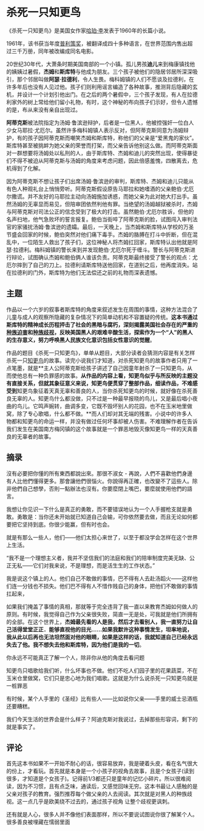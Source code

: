 # 杀死一只知更鸟

《杀死一只知更鸟》是美国女作家[哈珀·李](https://baike.baidu.com/item/哈珀·李/5428757?fromModule=lemma_inlink)发表于1960年的长篇小说。

1961年，该书获当年度[普利策奖](https://baike.baidu.com/item/普利策奖/120977?fromModule=lemma_inlink)，被翻译成四十多种语言，在世界范围内售出超过三千万册，同年被改编成同名电影。

20世纪30年代，大萧条时期美国南部的一个小镇。孤儿男孩**迪儿**来到梅康镇找他的姨姨过暑假，**杰姆**和**斯库特**与他成为朋友。三个孩子被他们的隐居邻居所深深吸引，那个邻居叫做**阿瑟·拉德利**，令人生畏。梅科姆镇的人们不愿谈及拉德利，在许多年后也没有人见过他。孩子们则利用谣言编造了各种故事，推测背后隐藏的玄机，并设计一个计划引他出门。在之后的两个暑假中，三个孩子发现，有人在拉德利家外的树上常给他们留小礼物，有时，这个神秘的布向孩子们示好，但令人遗憾的是，布从来没有亲自出现过。

**阿蒂克斯**被法院指定为汤姆·鲁滨逊辩护，后者是一位黑人，他被控强奸一位白人少女马耶拉·尤厄尔。虽然许多梅科姆镇人表示反对，但阿蒂克斯同意为汤姆辩护，有的孩子因阿蒂克斯而嘲笑杰姆和斯库特，称他们的父亲是“爱黑鬼的家伙”。斯库特甚至被挑衅为她父亲的荣誉而打架，而父亲告诉他别这么做。而阿蒂克斯面对一群想要将汤姆处以私刑的人，由于斯库特、杰姆和迪儿的突然出现，使得暴徒们不得不被迫从阿蒂克斯与汤姆的角度来考虑问题，因此倍感羞愧，四散离去，危机得到了化解。

因为阿蒂克斯不想让孩子们出席汤姆·鲁滨逊的审判，斯库特、杰姆和迪儿只能从有色人种观礼台上悄悄旁听。阿蒂克斯假设原告马耶拉和她嗜酒的父亲鲍伯·尤厄尔撒谎。并不友好的马耶拉主动向汤姆施加诱惑，而她父亲为此对她大打出手。虽然汤姆的无辜显而易见，但陪审团依然判他有罪。当绝望的汤姆越狱被杀时，杰姆与阿蒂克斯对司法公正的信念受到了极大的打击。虽然鲍伯·尤厄尔胜诉，但他的名声扫地，他气急败坏的誓言报复。鲍伯当街啐了阿蒂克斯的脸，试图闯入审判法官的家骚扰汤姆·鲁滨逊的遗孀。最后，一天晚上，当杰姆和斯库特从学校的万圣节盛会回家的时候，鲍伯突然对他们痛下毒手。杰姆的胳膊在打斗中折断，但在混乱中，一位陌生人救出了孩子们，这位神秘人将杰姆扛回家，斯库特认出他就是阿瑟·拉德利。梅科姆镇的警长来到并发现鲍伯·尤厄尔死于缠斗。警长与阿蒂克斯进行辩论，试图确认杰姆和鲍伯俩人谁该负责。阿蒂克斯最终接受了警长的观点：尤厄尔摔到了自己的刀上。拉德利请斯库特送他回家，在道别之后，他再度消失。站在拉德利的门外，斯库特为他们无法偿还之前的礼物而深表遗憾。

## 主题

作品以一个六岁的叙事者斯库特的角度来叙述发生在周围的事情，这种方法混合了儿童与成人的观察所隐藏的复杂情况下的简单动机和不容置疑的传统。**这本书通过斯库特的精神成长历程抨击了社会的黑暗与腐朽，深刻揭露美国社会存在的严重的[种族迫害](https://baike.baidu.com/item/种族迫害/59856978?fromModule=lemma_inlink)和[种族歧视](https://baike.baidu.com/item/种族歧视/1016211?fromModule=lemma_inlink)，反映美国黑人的艰难辛酸生活，探索作为一个“人”的黑人的生存意义，努力呼唤黑人民族文化意识包括女性意识的觉醒**。

作品的题目《杀死一只知更鸟》，单单从题目，大部分读者会猜测内容是有关怎样杀死一只[知更鸟](https://baike.baidu.com/item/知更鸟/929217?fromModule=lemma_inlink)的故事。读完小说我们才知道，对杀死知更鸟的故事作者只用了一点笔墨，就是**主人公阿蒂克斯给孩子讲述了自己因童年射杀了一只知更鸟，从而使他总有一种负罪感的故事。**从作品的内容上看，知更鸟似乎与所反映的主题没有直接关系，但就其象征意义来说，知更鸟便贯穿了整部作品，细读作品，不难感受到**知更鸟象征着天真无辜和善良的人，当你杀死知更鸟的时候，就好像在杀死善良无辜的人。知更鸟什么都没做，只不过是一种最早报晓的鸟儿，又是最后唱小夜曲的鸟儿。它鸣声婉转，曲调多变，它既不毁坏别人的花园，也不在玉米地里做窝，除了专心歌唱，什么都不做。**而人们却对其无端的残害。小说中的许多人物都和知更鸟的命运一样，并没有做过任何坏事却被人伤害。不难理解作者在告诉我们发生在美国南方梅冈镇的这个故事就是一个罪恶地毁灭像知更鸟一样的天真善良的无辜者的故事。

## 摘录

沒有必要把你懂的所有東西都說出來。那很不淑女 - 再說，人們不喜歡他們身邊有人比他們懂得更多。那會讓他們很惱火。你說得再正確，也改變不了這些人。除非他們自己想學，否則一點辦法也沒有。你要麼閉上嘴巴，要麼就使用他們的語言。

我想让你见识一下什么是真正的勇敢，而不要错误地认为一个人手握枪支就是勇敢。勇敢是：当你还未开始就已知道自己会输，可你依然要去做，而且无论如何都要把它坚持到底。你很少能赢，但有时也会。

就是有那么一些人，他们——他们太担心来世了，以至于都没学会怎样在这个世界上生活。

 “我不是一个理想主义者，我并不坚信我们的法庭和我们的陪审制度完美无缺、公正无私——它们对我来说，不是理想，而是活生生的工作状态。” 

我是说这个镇上的人。他们自己不敢做的事情，巴不得有人去赴汤蹈火——这样他们连一分钱也不损失。他们巴不得有人不惜作贱自己的身体，把他们不敢做的事情扛起来，

如果我们掩盖了事情的真相，那就等于完全违背了我一直以来教育杰姆如何做人的原则。有时候，我觉得自己作为父亲很失败，简直一无是处，可我就是他们所拥有的全部。在这个世界上，**杰姆最先看的人是我，然后才去看别人，我一直努力让自己活得堂堂正正．能够直视他的目光……如果我默许这种事情发生，坦率地说，我从此以后再也无法坦然面对他的眼睛，如果是这样的话，我就知道自己已经永远失去了他。我不想失去他和斯库特，因为他们是我的一切**。

你永远不可能真正了解一个人，除非你从他的角度去看问题

知更鸟只唱歌给我们听，什么坏事也不做。他们不吃人们园子里的花果蔬菜，不在玉米仓里做窝，它们只是忠心地为我们唱歌。这就是为什么说杀死一只知更鸟就是一桩罪恶

有时候，某个人手里的《圣经》比有些人——比如说你父亲——手里的威士忌酒瓶还要糟糕。

我们今天生活的世界会是什么样子？阿迪克斯对我说过，去掉那些形容词，剩下的就是事实了。



## 评论

首先这本书如果不一开始不耐心的话，很容易放弃，我是硬着头皮，看在名气很大的份上，才看玩。首先就是本身是一个小孩子的视角去故事，且是个女孩子(读到很多，才知道是个女孩子)。记得前1/3都还只是童年的记忆小碎片。所以很难阅读，因为不习惯，且有点乏味，通读后，又感觉回味无穷。这本书最让人感触的是 父亲对孩子的教育。强烈推荐每个做父亲的人去阅读。其次就是对黑人的种族歧视。这一点几乎是欧美绕不过去的，通过孩子视角 让整个歧视更讽刺。

还有就是人心，很多人并不像他们表面那样，所以不要说试图说你很了解某个人。很多善良被埋藏在懦弱里面